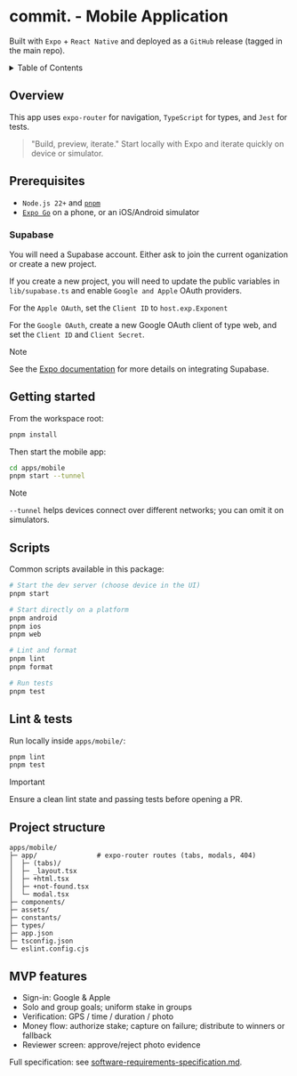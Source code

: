 # commit. - Mobile Application

Built with `Expo` + `React Native` and deployed as a `GitHub` release (tagged in the main repo).

<details>
  <summary>Table of Contents</summary>
  <ol>
    <li><a href="#overview">Overview</a></li>
    <li><a href="#prerequisites">Prerequisites</a></li>
    <li><a href="#getting-started">Getting started</a></li>
    <li><a href="#scripts">Scripts</a></li>
    <li><a href="#lint--tests">Lint & tests</a></li>
    <li><a href="#project-structure">Project structure</a></li>
    <li><a href="#mvp-features">MVP features</a></li>
  </ol>
</details>

## Overview

This app uses `expo-router` for navigation, `TypeScript` for types, and `Jest` for tests.

> "Build, preview, iterate." Start locally with Expo and iterate quickly on device or simulator.

## Prerequisites

- `Node.js 22+` and [`pnpm`](https://pnpm.io/installation)
- [`Expo Go`](https://expo.dev/client) on a phone, or an iOS/Android simulator

### Supabase

You will need a Supabase account. Either ask to join the current oganization or create a new project.

If you create a new project, you will need to update the public variables in `lib/supabase.ts` and enable `Google and Apple` OAuth providers.

For the `Apple OAuth`, set the `Client ID` to `host.exp.Exponent`

For the `Google OAuth`, create a new Google OAuth client of type web, and set the `Client ID` and `Client Secret`.

> [!NOTE]
> See the [Expo documentation](https://docs.expo.dev/guides/using-supabase/) for more details on integrating Supabase.

## Getting started

From the workspace root:

```bash
pnpm install
```

Then start the mobile app:

```bash
cd apps/mobile
pnpm start --tunnel
```

> [!NOTE]
> `--tunnel` helps devices connect over different networks; you can omit it on simulators.

## Scripts

Common scripts available in this package:

```bash
# Start the dev server (choose device in the UI)
pnpm start

# Start directly on a platform
pnpm android
pnpm ios
pnpm web

# Lint and format
pnpm lint
pnpm format

# Run tests
pnpm test
```

## Lint & tests

Run locally inside `apps/mobile/`:

```bash
pnpm lint
pnpm test
```

> [!IMPORTANT]
> Ensure a clean lint state and passing tests before opening a PR.

## Project structure

    apps/mobile/
    ├─ app/               # expo-router routes (tabs, modals, 404)
    │  ├─ (tabs)/
    │  ├─ _layout.tsx
    │  ├─ +html.tsx
    │  ├─ +not-found.tsx
    │  └─ modal.tsx
    ├─ components/
    ├─ assets/
    ├─ constants/
    ├─ types/
    ├─ app.json
    ├─ tsconfig.json
    └─ eslint.config.cjs

## MVP features

- Sign-in: Google & Apple
- Solo and group goals; uniform stake in groups
- Verification: GPS / time / duration / photo
- Money flow: authorize stake; capture on failure; distribute to winners or fallback
- Reviewer screen: approve/reject photo evidence

Full specification: see [software-requirements-specification.md](../../docs/software-requirements-specification.md).
